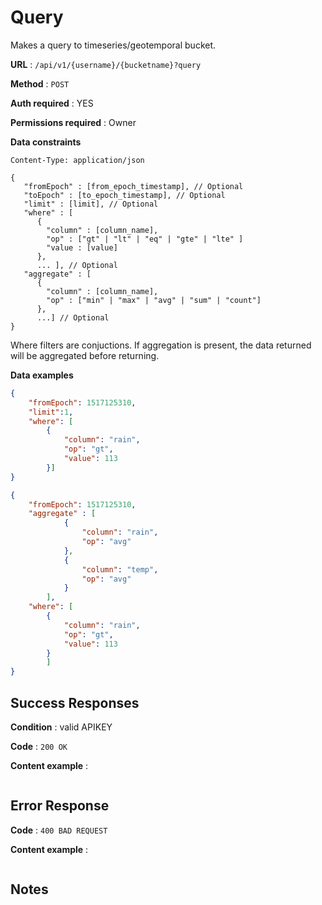 # Query

Makes a query to timeseries/geotemporal bucket. 

**URL** : `/api/v1/{username}/{bucketname}?query`

**Method** : `POST`

**Auth required** : YES

**Permissions required** : Owner

**Data constraints**

```
Content-Type: application/json
```

```
{
   "fromEpoch" : [from_epoch_timestamp], // Optional
   "toEpoch" : [to_epoch_timestamp], // Optional 
   "limit" : [limit], // Optional 
   "where" : [
      {
        "column" : [column_name],
        "op" : ["gt" | "lt" | "eq" | "gte" | "lte" ]
        "value : [value]
      },
      ... ], // Optional
   "aggregate" : [
      {
        "column" : [column_name],
        "op" : ["min" | "max" | "avg" | "sum" | "count"]
      },
      ...] // Optional
}
```

Where filters are conjuctions. If aggregation is present, the data returned will be aggregated before returning.

**Data examples**

```json
{
	"fromEpoch": 1517125310,
	"limit":1,
	"where": [
		{
			"column": "rain",
			"op": "gt",
			"value": 113
		}]
}
```

```json
{
	"fromEpoch": 1517125310,
	"aggregate" : [
			{
				"column": "rain",
				"op": "avg"
			},
			{
				"column": "temp",
				"op": "avg"
			}
		],
	"where": [
		{
			"column": "rain",
			"op": "gt",
			"value": 113
		}
		]
}
```

## Success Responses

**Condition** : valid APIKEY

**Code** : `200 OK`

**Content example** : 

```
```

## Error Response

**Code** : `400 BAD REQUEST`

**Content example** :

```
```

## Notes
